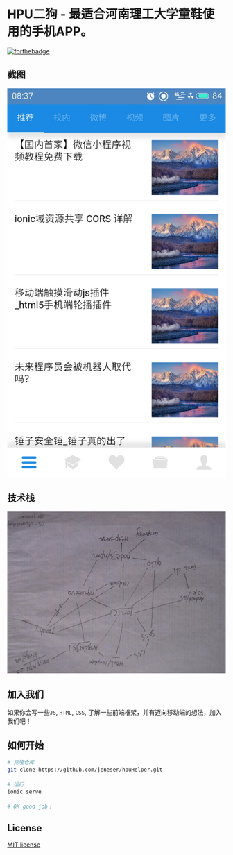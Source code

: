 # HPU二狗 - 最适合河南理工大学童鞋使用的手机APP。

[![forthebadge](http://forthebadge.com/images/badges/built-by-developers.svg)](http://jenes.site)

## 截图

![image](screenshot-home.jpg)

## 技术栈

![image](temp.jpg)

## 加入我们

如果你会写一些`JS`, `HTML`, `CSS`, 了解一些前端框架，并有迈向移动端的想法，加入我们吧！

## 如何开始

``` bash
# 克隆仓库
git clone https://github.com/jeneser/hpuHelper.git

# 运行
ionic serve

# OK good job！
```

## License

[MIT license](http://opensource.org/licenses/MIT)
